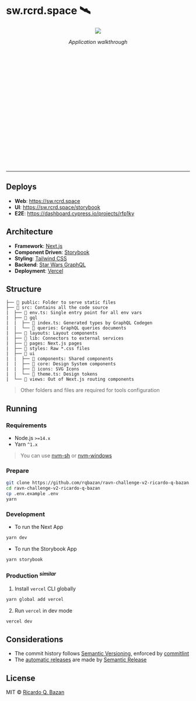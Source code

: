 # sw.rcrd.space 🛰

<div align="center" style="height:360px;margin-bottom:32px;">
  <a href="https://www.loom.com/share/0852e775ad6946f3939137eb47bd2458">
    <img src="https://cdn.loom.com/sessions/thumbnails/0852e775ad6946f3939137eb47bd2458-with-play.gif">
  </a>
  <p><em>Application walkthrough</em></p>
</div>

---

## Deploys

- **Web**: https://sw.rcrd.space
- **UI**: https://sw.rcrd.space/storybook
- **E2E**: https://dashboard.cypress.io/projects/rfp1ky

## Architecture

- **Framework**: [Next.js](https://nextjs.org)
- **Component Driven**: [Storybook](https://storybook.js.org)
- **Styling**: [Tailwind CSS](https://tailwindcss.com)
- **Backend**: [Star Wars GraphQL](https://swapi-graphql.netlify.app)
- **Deployment**: [Vercel](https://vercel.com)

## Structure

```
├── 📁 public: Folder to serve static files
├── 📂 src: Contains all the code source
|  ├── 📄 env.ts: Single entry point for all env vars
|  ├── 📂 gql
|  |  ├── 📄 index.ts: Generated types by GraphQL Codegen
|  |  └── 📁 queries: GraphQL queries documents
|  ├── 📁 layouts: Layout components
|  ├── 📁 lib: Connectors to external services
|  ├── 📁 pages: Next.js pages
|  ├── 📂 styles: Raw *.css files
|  ├── 📂 ui
|  |  ├── 📁 components: Shared components
|  |  ├── 📁 core: Design System components
|  |  ├── 📁 icons: SVG Icons
|  |  └── 📄 theme.ts: Design tokens
|  └── 📁 views: Out of Next.js routing components
```

> Other folders and files are required for tools configuration

## Running

### Requirements

- Node.js `>=14.x`
- Yarn `^1.x`

> You can use [nvm-sh](https://github.com/nvm-sh/nvm) or [nvm-windows](https://github.com/coreybutler/nvm-windows)

### Prepare

```bash
git clone https://github.com/rqbazan/ravn-challenge-v2-ricardo-q-bazan.git
cd ravn-challenge-v2-ricardo-q-bazan
cp .env.example .env
yarn
```

### Development

- To run the Next App

```bash
yarn dev

```

- To run the Storybook App

```bash
yarn storybook

```

### Production <sup>_similar_</sup>

1. Install `vercel` CLI globally

```bash
yarn global add vercel
```

2. Run `vercel` in dev mode

```bash
vercel dev
```

## Considerations

- The commit history follows [Semantic Versioning](https://semver.org/), enforced by [commitlint](https://github.com/conventional-changelog/commitlint)
- The [automatic releases](./.github/workflows/release.yml) are made by [Semantic Release](https://github.com/semantic-release/semantic-release)

## License

MIT © [Ricardo Q. Bazan](https://rcrd.space)
